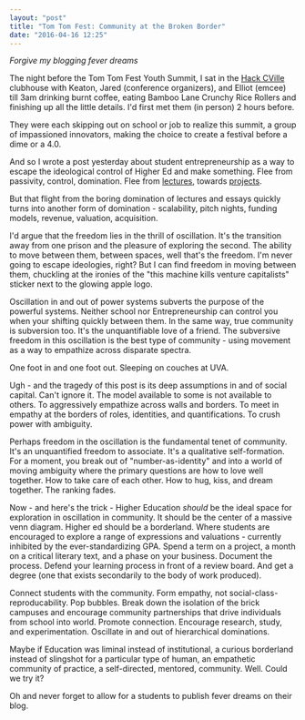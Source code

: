 ```yaml
---
layout: "post"
title: "Tom Tom Fest: Community at the Broken Border"
date: "2016-04-16 12:25"
---
```


_Forgive my blogging fever dreams_

The night before the Tom Tom Fest Youth Summit, I sat in the [Hack CVille](http://hackcville.com/) clubhouse with Keaton, Jared (conference organizers), and Elliot (emcee) till 3am drinking burnt coffee, eating Bamboo Lane Crunchy Rice Rollers and finishing up all the little details. I'd first met them (in person) 2 hours before.

They were each skipping out on school or job to realize this summit, a group of impassioned innovators, making the choice to create a festival before a dime or a 4.0.

And so I wrote a post yesterday about student entrepreneurship as a way to escape the ideological control of Higher Ed and make something. Flee from passivity, control, domination. Flee from [lectures](http://www.nytimes.com/2015/10/18/opinion/sunday/lecture-me-really.html?_r=0), towards [projects](http://www.npr.org/sections/ed/2016/04/14/465729968/a-nobel-laureates-education-plea-revolutionize-teaching).

But that flight from the boring domination of lectures and essays quickly turns into another form of domination - scalability, pitch nights, funding models, revenue, valuation, acquisition.

I'd argue that the freedom lies in the thrill of oscillation. It's the transition away from one prison and the pleasure of exploring the second. The ability to move between them, between spaces, well that's the freedom. I'm never going to escape ideologies, right? But I can find freedom in moving between them, chuckling at the ironies of the "this machine kills venture capitalists" sticker next to the glowing apple logo.

Oscillation in and out of power systems subverts the purpose of the powerful systems. Neither school nor Entrepreneurship can control you when your shifting quickly between them. In the same way, true community is subversion too. It's the unquantifiable love of a friend. The subversive freedom in this oscillation is the best type of community - using movement as a way to empathize across disparate spectra.

One foot in and one foot out. Sleeping on couches at UVA.

Ugh - and the tragedy of this post is its deep assumptions in and of social capital. Can't ignore it. The model available to some is not available to others. To aggressively empathize across walls and borders. To meet in empathy at the borders of roles, identities, and quantifications. To crush power with ambiguity.

Perhaps freedom in the oscillation is the fundamental tenet of community. It's an unquantified freedom to associate. It's a qualitative self-formation. For a moment, you break out of "number-as-identity" and into a world of moving ambiguity where the primary questions are how to love well together. How to take care of each other. How to hug, kiss, and dream together. The ranking fades.

Now - and here's the trick - Higher Education _should_ be the ideal space for exploration in oscillation in community. It should be the center of a massive venn diagram. Higher ed should be a borderland. Where students are encouraged to explore a range of expressions and valuations - currently inhibited by the ever-standardizing GPA. Spend a term on a project, a month on a critical literary text, and a phase on your business. Document the process. Defend your learning process in front of a review board. And get a degree (one that exists secondarily to the body of work produced).

Connect students with the community. Form empathy, not social-class-reproducability. Pop bubbles. Break down the isolation of the brick campuses and encourage community partnerships that drive individuals from school into world. Promote connection. Encourage research, study, and experimentation. Oscillate in and out of hierarchical dominations.

Maybe if Education was liminal instead of institutional, a curious borderland instead of slingshot for a particular type of human, an empathetic community of practice, a self-directed, mentored, community. Well. Could we try it?

Oh and never forget to allow for a students to publish fever dreams on their blog.
